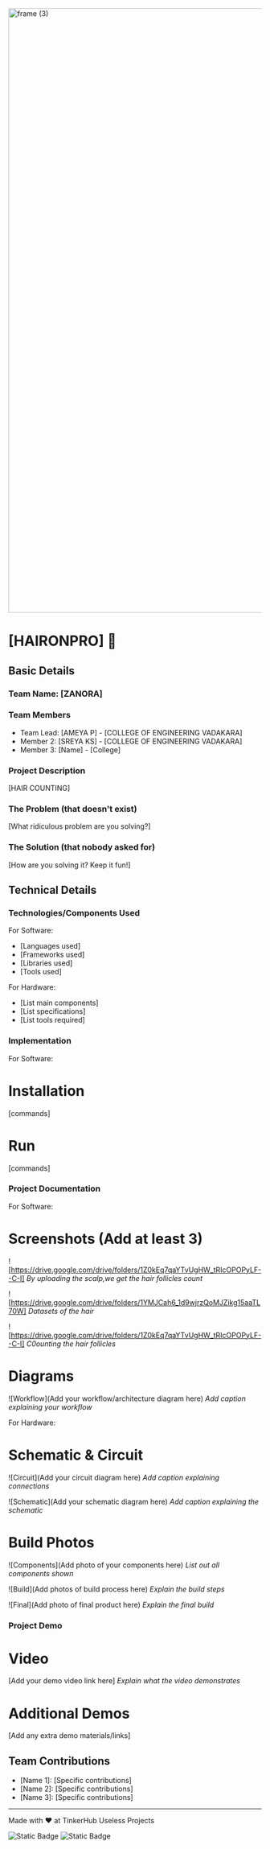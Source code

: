 
<img width="3188" height="1202" alt="frame (3)" src="https://github.com/user-attachments/assets/517ad8e9-ad22-457d-9538-a9e62d137cd7" />


# [HAIRONPRO] 🎯


## Basic Details
### Team Name: [ZANORA]


### Team Members
- Team Lead: [AMEYA P] - [COLLEGE OF ENGINEERING VADAKARA]
- Member 2: [SREYA KS] - [COLLEGE OF ENGINEERING VADAKARA]
- Member 3: [Name] - [College]

### Project Description
[HAIR COUNTING]

### The Problem (that doesn't exist)
[What ridiculous problem are you solving?]

### The Solution (that nobody asked for)
[How are you solving it? Keep it fun!]

## Technical Details
### Technologies/Components Used
For Software:
- [Languages used]
- [Frameworks used]
- [Libraries used]
- [Tools used]

For Hardware:
- [List main components]
- [List specifications]
- [List tools required]

### Implementation
For Software:
# Installation
[commands]

# Run
[commands]

### Project Documentation
For Software:

# Screenshots (Add at least 3)
![https://drive.google.com/drive/folders/1Z0kEq7qaYTvUgHW_tRIcOPOPyLF--C-I]
*By uploading the scalp,we get the hair follicles count*

![https://drive.google.com/drive/folders/1YMJCah6_1d9wjrzQoMJZikg15aaTL70W]
*Datasets of the hair*

![https://drive.google.com/drive/folders/1Z0kEq7qaYTvUgHW_tRIcOPOPyLF--C-I]
*C0ounting the hair follicles*

# Diagrams
![Workflow](Add your workflow/architecture diagram here)
*Add caption explaining your workflow*

For Hardware:

# Schematic & Circuit
![Circuit](Add your circuit diagram here)
*Add caption explaining connections*

![Schematic](Add your schematic diagram here)
*Add caption explaining the schematic*

# Build Photos
![Components](Add photo of your components here)
*List out all components shown*

![Build](Add photos of build process here)
*Explain the build steps*

![Final](Add photo of final product here)
*Explain the final build*

### Project Demo
# Video
[Add your demo video link here]
*Explain what the video demonstrates*

# Additional Demos
[Add any extra demo materials/links]

## Team Contributions
- [Name 1]: [Specific contributions]
- [Name 2]: [Specific contributions]
- [Name 3]: [Specific contributions]

---
Made with ❤️ at TinkerHub Useless Projects 

![Static Badge](https://img.shields.io/badge/TinkerHub-24?color=%23000000&link=https%3A%2F%2Fwww.tinkerhub.org%2F)
![Static Badge](https://img.shields.io/badge/UselessProjects--25-25?link=https%3A%2F%2Fwww.tinkerhub.org%2Fevents%2FQ2Q1TQKX6Q%2FUseless%2520Projects)
